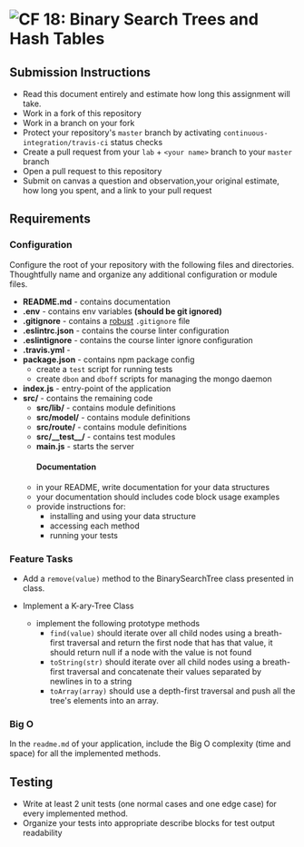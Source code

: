 ![CF](https://camo.githubusercontent.com/70edab54bba80edb7493cad3135e9606781cbb6b/687474703a2f2f692e696d6775722e636f6d2f377635415363382e706e67) 18: Binary Search Trees and Hash Tables
===

## Submission Instructions
* Read this document entirely and estimate how long this assignment will take.
* Work in a fork of this repository
* Work in a branch on your fork
* Protect your repository's `master` branch by activating `continuous-integration/travis-ci` status checks
* Create a pull request from your `lab` + `<your name>` branch to your `master` branch
* Open a pull request to this repository
* Submit on canvas a question and observation,your original estimate, how long you spent, and a link to your pull request


## Requirements
### Configuration
Configure the root of your repository with the following files and directories. Thoughtfully name and organize any additional configuration or module files.
* **README.md** - contains documentation
* **.env** - contains env variables **(should be git ignored)**
* **.gitignore** - contains a [robust](http://gitignore.io) `.gitignore` file
* **.eslintrc.json** - contains the course linter configuration
* **.eslintignore** - contains the course linter ignore configuration
* **.travis.yml** -
* **package.json** - contains npm package config
  * create a `test` script for running tests
  * create `dbon` and `dboff` scripts for managing the mongo daemon
* **index.js** - entry-point of the application
* **src/** - contains the remaining code
  * **src/lib/** - contains module definitions
  * **src/model/** - contains module definitions
  * **src/route/** - contains module definitions
  * **src/\_\_test\_\_/** - contains test modules
  * **main.js** - starts the server
	####  Documentation
  * in your README, write documentation for your data structures
  * your documentation should includes code block usage examples
  * provide instructions for:
    * installing and using your data structure
    * accessing each method
    * running your tests

### Feature Tasks
* Add a `remove(value)` method to the BinarySearchTree class presented in class.

* Implement a K-ary-Tree Class
  * implement the following prototype methods
    * `find(value)` should iterate over all child nodes using a breath-first traversal and return the first node that has that value, it should return null if a node with the value is not found
    * `toString(str)` should iterate over all child nodes using a breath-first traversal and concatenate their values separated by newlines in to a string
    * `toArray(array)` should use a depth-first traversal and push all the tree's elements into an array.

### Big O
  In the `readme.md` of your application, include the Big O complexity (time and space) for all the implemented methods.


## Testing
  * Write at least 2 unit tests (one normal cases and one edge case) for every implemented method.
  * Organize your tests into appropriate describe blocks for test output readability
